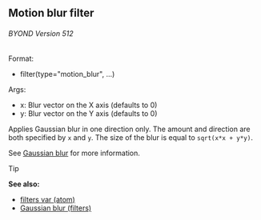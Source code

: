 ## Motion blur filter 
###### BYOND Version 512

<!-- -->
Format:
+   filter(type=\"motion_blur\", \...)
<!-- -->
Args:
+   x: Blur vector on the X axis (defaults to 0)
+   y: Blur vector on the Y axis (defaults to 0)


Applies Gaussian blur in one direction only. The amount and
direction are both specified by `x` and `y`. The size of the blur is
equal to `sqrt(x*x + y*y)`. 

See [Gaussian
blur](/ref/%7Bnotes%7D/filters/blur.md) for more information.

> [!TIP] 
> **See also:**
> +   [filters var (atom)](/ref/atom/var/filters.md) 
> +   [Gaussian blur (filters)](/ref/%7Bnotes%7D/filters/blur.md) 